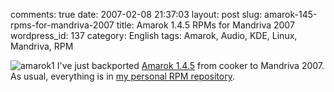 comments: true
date: 2007-02-08 21:37:03
layout: post
slug: amarok-145-rpms-for-mandriva-2007
title: Amarok 1.4.5 RPMs for Mandriva 2007
wordpress_id: 137
category: English
tags: Amarok, Audio, KDE, Linux, Mandriva, RPM

![amarok1](http://kevin.deldycke.com/wp-content/uploads/2007/02/amarok1-222x300.png) I've just backported [Amarok 1.4.5](http://amarok.kde.org/content/view/10/66/) from cooker to Mandriva 2007. As usual, everything is in [my personal RPM repository](http://kevin.deldycke.com/mandriva-rpm-repository/).
